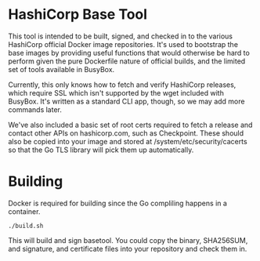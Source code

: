 # HashiCorp Base Tool

This tool is intended to be built, signed, and checked in to the various
HashiCorp official Docker image repositories. It's used to bootstrap the
base images by providing useful functions that would otherwise be hard to
perform given the pure Dockerfile nature of official builds, and the limited
set of tools available in BusyBox.

Currently, this only knows how to fetch and verify HashiCorp releases, which
require SSL which isn't supported by the wget included with BusyBox. It's
written as a standard CLI app, though, so we may add more commands later.

We've also included a basic set of root certs required to fetch a release and
contact other APIs on hashicorp.com, such as Checkpoint. These should also be
copied into your image and stored at /system/etc/security/cacerts so that the
Go TLS library will pick them up automatically.

# Building

Docker is required for building since the Go compliling happens in a
container.

`./build.sh`

This will build and sign basetool. You could copy the binary, SHA256SUM, and
signature, and certificate files into your repository and check them in.